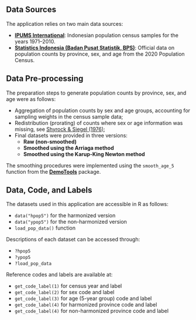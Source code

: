 ## Data Sources
The application relies on two main data sources:
- [**IPUMS International**](https://doi.org/10.18128/D020.V7.7): Indonesian population census samples for the years 1971–2010.
- [**Statistics Indonesia (Badan Pusat Statistik, BPS)**](http://sensus.bps.go.id/topik/tabular/sp2020/3): Official data on population counts by province, sex, and age from the 2020 Population Census.

## Data Pre-processing
The preparation steps to generate population counts by province, sex, and age were as follows:

- Aggregation of population counts by sex and age groups, accounting for sampling weights in the census sample data;
- Redistribution (prorating) of counts where sex or age information was missing, see [Shyrock & Siegel (1976)](https://doi.org/10.1016/B978-0-12-641150-8.50031-7);
- Final datasets were provided in three versions:
  - **Raw (non-smoothed)**
  - **Smoothed using the Arriaga method**
  - **Smoothed using the Karup-King Newton method**

The smoothing procedures were implemented using the `smooth_age_5` function from the [**DemoTools**](https://timriffe.github.io/DemoTools/articles/smoothing_with_demotools.html) package.

## Data, Code, and Labels
The datasets used in this application are accessible in R as follows:
- `data("hpop5")` for the harmonized version
- `data("ypop5")` for the non-harmonized version
- `load_pop_data()` function

Descriptions of each dataset can be accessed through:
- `?hpop5`
- `?ypop5`
- `?load_pop_data`

Reference codes and labels are available at:
- `get_code_label(1)` for census year and label
- `get_code_label(2)` for sex code and label
- `get_code_label(3)` for age (5-year group) code and label
- `get_code_label(4)` for harmonized province code and label
- `get_code_label(4)` for non-harmonized province code and label
